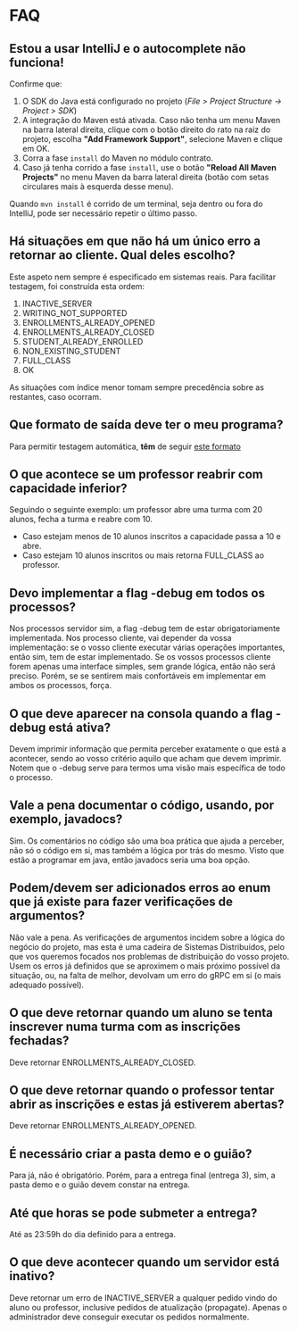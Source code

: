 # FAQ

## Estou a usar IntelliJ e o autocomplete não funciona!

Confirme que:

1. O SDK do Java está configurado no projeto (*File > Project Structure -> Project > SDK*)
2. A integração do Maven está ativada. Caso não tenha um menu Maven na barra lateral direita, clique com o botão direito
   do rato na raiz do projeto, escolha **"Add Framework Support"**, selecione Maven e clique em OK.
3. Corra a fase `install` do Maven no módulo contrato.
4. Caso já tenha corrido a fase `install`, use o botão **"Reload All Maven Projects"** no menu Maven da barra lateral
   direita (botão com setas circulares mais à esquerda desse menu).

Quando `mvn install` é corrido de um terminal, seja dentro ou fora do IntelliJ, pode ser necessário repetir o último
passo.

## Há situações em que não há um único erro a retornar ao cliente. Qual deles escolho?

Este aspeto nem sempre é especificado em sistemas reais. Para facilitar testagem, foi construída esta ordem:

1. INACTIVE\_SERVER
2. WRITING\_NOT\_SUPPORTED
3. ENROLLMENTS\_ALREADY\_OPENED
4. ENROLLMENTS\_ALREADY\_CLOSED
5. STUDENT\_ALREADY\_ENROLLED
6. NON\_EXISTING\_STUDENT
7. FULL\_CLASS
8. OK

As situações com índice menor tomam sempre precedência sobre as restantes, caso ocorram.

## Que formato de saída deve ter o meu programa?

Para permitir testagem automática, **têm** de
seguir [este formato](https://discord.com/channels/949644248045719622/955528908885868555/955529219629273119)

## O que acontece se um professor reabrir com capacidade inferior?

Seguindo o seguinte exemplo: um professor abre uma turma com 20 alunos, fecha a turma e reabre com 10.

- Caso estejam menos de 10 alunos inscritos a capacidade passa a 10 e abre.
- Caso estejam 10 alunos inscritos ou mais retorna FULL_CLASS ao professor.

## Devo implementar a flag -debug em todos os processos?

Nos processos servidor sim, a flag -debug tem de estar obrigatoriamente implementada. Nos processo cliente, vai depender da vossa implementação: se o vosso cliente executar várias operações importantes, então sim, tem de estar implementado. Se os vossos processos cliente forem apenas uma interface simples, sem grande lógica, então não será preciso. Porém, se se sentirem mais confortáveis em implementar em ambos os processos, força.

## O que deve aparecer na consola quando a flag -debug está ativa?

Devem imprimir informação que permita perceber exatamente o que está a acontecer, sendo ao vosso critério aquilo que acham que devem imprimir. Notem que o -debug serve para termos uma visão mais específica de todo o processo.

## Vale a pena documentar o código, usando, por exemplo, javadocs?

Sim. Os comentários no código são uma boa prática que ajuda a perceber, não só o código em si, mas também a lógica por trás do mesmo. Visto que estão a programar em java, então javadocs seria uma boa opção.

## Podem/devem ser adicionados erros ao enum que já existe para fazer verificações de argumentos?

Não vale a pena. As verificações de argumentos incidem sobre a lógica do negócio do projeto, mas esta é uma cadeira de Sistemas Distribuídos, pelo que vos queremos focados nos problemas de distribuição do vosso projeto. Usem os erros já definidos que se aproximem o mais próximo possível da situação, ou, na falta de melhor, devolvam um erro do gRPC em si (o mais adequado possível).

## O que deve retornar quando um aluno se tenta inscrever numa turma com as inscrições fechadas?

Deve retornar ENROLLMENTS_ALREADY_CLOSED.

## O que deve retornar quando o professor tentar abrir as inscrições e estas já estiverem abertas?

Deve retornar ENROLLMENTS_ALREADY_OPENED.

## É necessário criar a pasta demo e o guião?

Para já, não é obrigatório. Porém, para a entrega final (entrega 3), sim, a pasta demo e o guião devem constar na entrega.

## Até que horas se pode submeter a entrega?

Até as 23:59h do dia definido para a entrega.

## O que deve acontecer quando um servidor está inativo?

Deve retornar um erro de INACTIVE_SERVER a qualquer pedido vindo do aluno ou professor, inclusive pedidos de atualização (propagate). Apenas o administrador deve conseguir executar os pedidos normalmente.
